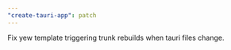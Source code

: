 ```yaml
---
"create-tauri-app": patch
---
```


Fix yew template triggering trunk rebuilds when tauri files change.